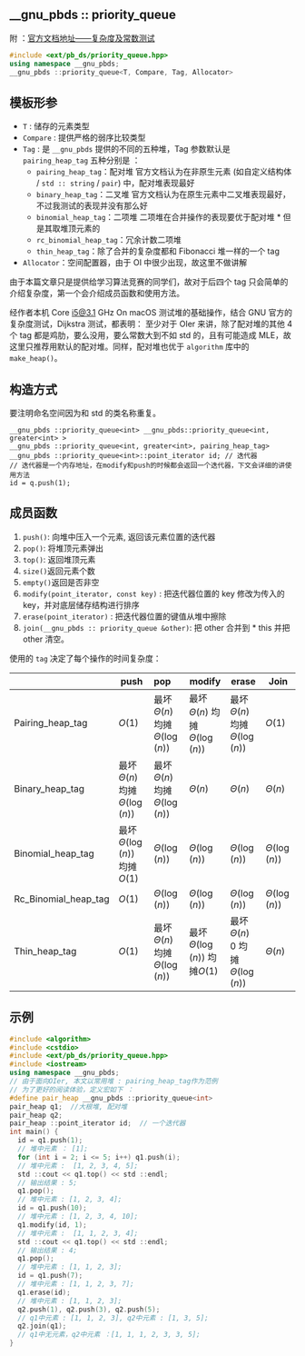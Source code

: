 ## \_\_gnu_pbds :: priority_queue

附 ：[官方文档地址——复杂度及常数测试](https://gcc.gnu.org/onlinedocs/libstdc++/ext/pb_ds/pq_performance_tests.html#std_mod1)

```cpp
#include <ext/pb_ds/priority_queue.hpp>
using namespace __gnu_pbds;
__gnu_pbds ::priority_queue<T, Compare, Tag, Allocator>
```

## 模板形参

-   `T` : 储存的元素类型
-   `Compare` : 提供严格的弱序比较类型
-   `Tag` : 是 `__gnu_pbds` 提供的不同的五种堆，Tag 参数默认是 `pairing_heap_tag`
      五种分别是 ：
    -   `pairing_heap_tag`：配对堆
        官方文档认为在非原生元素 (如自定义结构体 / `std :: string` / `pair`) 中，配对堆表现最好
    -   `binary_heap_tag`：二叉堆 
        官方文档认为在原生元素中二叉堆表现最好，不过我测试的表现并没有那么好
    -   `binomial_heap_tag`：二项堆
        二项堆在合并操作的表现要优于配对堆 \* 但是其取堆顶元素的
    -   `rc_binomial_heap_tag`：冗余计数二项堆
    -   `thin_heap_tag`：除了合并的复杂度都和 Fibonacci 堆一样的一个 tag
-   `Allocator`：空间配置器，由于 OI 中很少出现，故这里不做讲解

由于本篇文章只是提供给学习算法竞赛的同学们，故对于后四个 tag 只会简单的介绍复杂度，第一个会介绍成员函数和使用方法。

经作者本机 Core i5@3.1 GHz On macOS 测试堆的基础操作，结合 GNU 官方的复杂度测试，Dijkstra 测试，都表明：
至少对于 OIer 来讲，除了配对堆的其他 4 个 tag 都是鸡肋，要么没用，要么常数大到不如 std 的，且有可能造成 MLE，故这里只推荐用默认的配对堆。同样，配对堆也优于 `algorithm` 库中的 `make_heap()`。

## 构造方式

要注明命名空间因为和 std 的类名称重复。

    __gnu_pbds ::priority_queue<int> __gnu_pbds::priority_queue<int, greater<int> >
    __gnu_pbds ::priority_queue<int, greater<int>, pairing_heap_tag>
    __gnu_pbds ::priority_queue<int>::point_iterator id; // 迭代器
    // 迭代器是一个内存地址，在modify和push的时候都会返回一个迭代器，下文会详细的讲使用方法
    id = q.push(1);

## 成员函数

1.  `push()`: 向堆中压入一个元素, 返回该元素位置的迭代器
2.  `pop()`: 将堆顶元素弹出
3.  `top()`: 返回堆顶元素
4.  `size()`返回元素个数
5.  `empty()`返回是否非空
6.  `modify(point_iterator, const key)` : 把迭代器位置的 key 修改为传入的 key，并对底层储存结构进行排序
7.  `erase(point_iterator)` : 把迭代器位置的键值从堆中擦除
8.  `join(__gnu_pbds :: priority_queue &other)`: 把 other 合并到 \* this 并把 other 清空。

使用的 `tag` 决定了每个操作的时间复杂度：

|                      | push                                 | pop                                  | modify                               | erase                                  | Join              |
| -------------------- | ------------------------------------ | :----------------------------------- | ------------------------------------ | -------------------------------------- | ----------------- |
| Pairing_heap_tag     | $O(1)$                               | 最坏$\Theta(n)$    均摊$\Theta(\log(n))$ | 最坏$\Theta(n)$    均摊$\Theta(\log(n))$ | 最坏$\Theta(n)$    均摊$\Theta(\log(n))$   | $O(1)$            |
| Binary_heap_tag      | 最坏$\Theta(n)$    均摊$\Theta(\log(n))$ | 最坏$\Theta(n)$    均摊$\Theta(\log(n))$ | $\Theta(n)$                          | $\Theta(n)$                            | $\Theta(n)$       |
| Binomial_heap_tag    | 最坏$\Theta(\log(n))$   均摊$O(1)$       | $\Theta(\log(n))$                    | $\Theta(\log(n))$                    | $\Theta(\log(n))$                      | $\Theta(\log(n))$ |
| Rc_Binomial_heap_tag | $O(1)$                               | $\Theta(\log(n))$                    | $\Theta(\log(n))$                    | $\Theta(\log(n))$                      | $\Theta(\log(n))$ |
| Thin_heap_tag        | $O(1)$                               | 最坏$\Theta(n)$    均摊$\Theta(\log(n))$ | 最坏$\Theta(\log(n))$   均摊$O(1)$       | 最坏$\Theta(n)$    0 均摊$\Theta(\log(n))$ | $\Theta(n)$       |

## 示例

```cpp
#include <algorithm>
#include <cstdio>
#include <ext/pb_ds/priority_queue.hpp>
#include <iostream>
using namespace __gnu_pbds;
// 由于面向OIer, 本文以常用堆 : pairing_heap_tag作为范例
// 为了更好的阅读体验，定义宏如下 ：
#define pair_heap __gnu_pbds ::priority_queue<int>
pair_heap q1;  //大根堆, 配对堆
pair_heap q2;
pair_heap ::point_iterator id;  // 一个迭代器
int main() {
  id = q1.push(1);
  // 堆中元素 ： [1];
  for (int i = 2; i <= 5; i++) q1.push(i);
  // 堆中元素 :  [1, 2, 3, 4, 5];
  std ::cout << q1.top() << std ::endl;
  // 输出结果 : 5;
  q1.pop();
  // 堆中元素 : [1, 2, 3, 4];
  id = q1.push(10);
  // 堆中元素 : [1, 2, 3, 4, 10];
  q1.modify(id, 1);
  // 堆中元素 :  [1, 1, 2, 3, 4];
  std ::cout << q1.top() << std ::endl;
  // 输出结果 : 4;
  q1.pop();
  // 堆中元素 : [1, 1, 2, 3];
  id = q1.push(7);
  // 堆中元素 : [1, 1, 2, 3, 7];
  q1.erase(id);
  // 堆中元素 : [1, 1, 2, 3];
  q2.push(1), q2.push(3), q2.push(5);
  // q1中元素 : [1, 1, 2, 3], q2中元素 : [1, 3, 5];
  q2.join(q1);
  // q1中无元素，q2中元素 ：[1, 1, 1, 2, 3, 3, 5];
}
```
